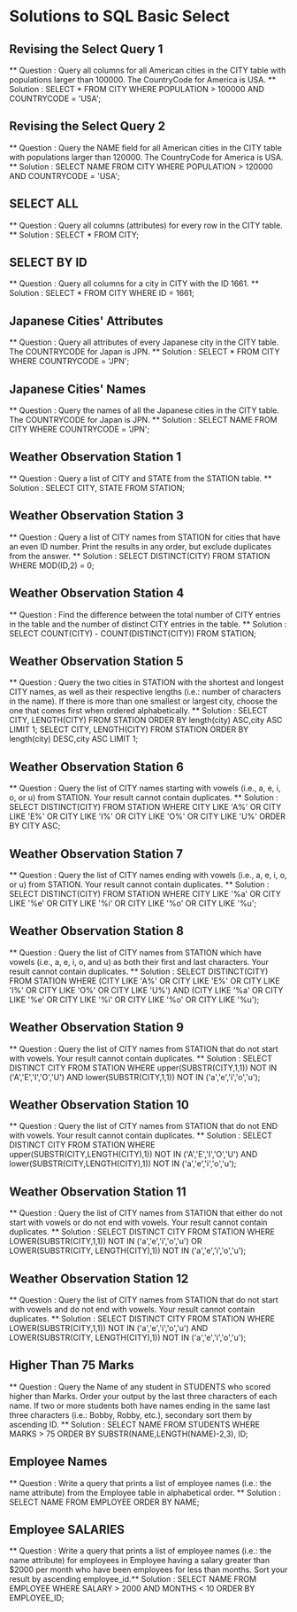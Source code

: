 # Solutions to SQL Basic Select

## Revising the Select Query 1 
** Question : Query all columns for all American cities in the CITY table with populations larger than 100000. The CountryCode for America is USA. **
Solution : 
SELECT * FROM CITY 
WHERE POPULATION > 100000 AND COUNTRYCODE = 'USA';

## Revising the Select Query 2 
** Question : Query the NAME field for all American cities in the CITY table with populations larger than 120000. The CountryCode for America is USA. **
Solution : 
SELECT NAME FROM CITY 
WHERE POPULATION > 120000 AND COUNTRYCODE = 'USA';

## SELECT ALL
** Question : Query all columns (attributes) for every row in the CITY table. **
Solution : 
SELECT * FROM CITY;

## SELECT BY ID
** Question : Query all columns for a city in CITY with the ID 1661. **
Solution : 
SELECT * FROM CITY WHERE ID = 1661;


## Japanese Cities' Attributes
** Question : Query all attributes of every Japanese city in the CITY table. The COUNTRYCODE for Japan is JPN. **
Solution : 
SELECT * FROM CITY WHERE COUNTRYCODE = 'JPN';

## Japanese Cities' Names
** Question : Query the names of all the Japanese cities in the CITY table. The COUNTRYCODE for Japan is JPN. **
Solution : 
SELECT NAME FROM CITY
WHERE COUNTRYCODE = 'JPN';

## Weather Observation Station 1
** Question : Query a list of CITY and STATE from the STATION table. **
Solution : 
SELECT CITY, STATE FROM STATION;

## Weather Observation Station 3
** Question : Query a list of CITY names from STATION for cities that have an even ID number. Print the results in any order, but exclude duplicates from the answer. **
Solution : 
SELECT DISTINCT(CITY) FROM STATION 
WHERE MOD(ID,2) = 0;

## Weather Observation Station 4
** Question : Find the difference between the total number of CITY entries in the table and the number of distinct CITY entries in the table. **
Solution : 
SELECT COUNT(CITY) - COUNT(DISTINCT(CITY)) FROM STATION;

## Weather Observation Station 5
** Question : Query the two cities in STATION with the shortest and longest CITY names, as well as their respective lengths (i.e.: number of characters in the name). If there is more than one smallest or largest city, choose the one that comes first when ordered alphabetically. **
Solution : 
SELECT CITY, LENGTH(CITY) FROM STATION ORDER BY length(city) ASC,city ASC LIMIT 1;
SELECT CITY, LENGTH(CITY) FROM STATION ORDER BY length(city) DESC,city ASC LIMIT 1;

## Weather Observation Station 6
** Question : Query the list of CITY names starting with vowels (i.e., a, e, i, o, or u) from STATION. Your result cannot contain duplicates. **
Solution : 
SELECT DISTINCT(CITY) FROM STATION WHERE CITY LIKE 'A%' OR CITY LIKE 'E%' OR CITY LIKE 'I%' OR CITY LIKE 'O%' 
OR CITY LIKE 'U%' ORDER BY CITY ASC; 

## Weather Observation Station 7
** Question : Query the list of CITY names ending with vowels (i.e., a, e, i, o, or u) from STATION. Your result cannot contain duplicates. **
Solution : 
SELECT DISTINCT(CITY) FROM STATION WHERE CITY LIKE '%a' OR CITY LIKE '%e' OR CITY LIKE '%i' OR CITY LIKE '%o' 
OR CITY LIKE '%u';       

## Weather Observation Station 8
** Question : Query the list of CITY names from STATION which have vowels (i.e., a, e, i, o, and u) as both their first and last characters. Your result cannot contain duplicates. **
Solution : 
SELECT DISTINCT(CITY) FROM STATION WHERE (CITY LIKE 'A%' OR CITY LIKE 'E%' OR CITY LIKE 'I%' OR CITY LIKE 'O%' 
OR CITY LIKE 'U%')  AND (CITY LIKE '%a' OR CITY LIKE '%e' OR CITY LIKE '%i' OR CITY LIKE '%o' 
OR CITY LIKE '%u'); 

## Weather Observation Station 9
** Question : Query the list of CITY names from STATION that do not start with vowels. Your result cannot contain duplicates. **
Solution : 
SELECT DISTINCT CITY FROM STATION WHERE upper(SUBSTR(CITY,1,1)) NOT IN ('A','E','I','O','U') AND lower(SUBSTR(CITY,1,1)) NOT IN
('a','e','i','o','u');  

## Weather Observation Station 10
** Question : Query the list of CITY names from STATION that do not END with vowels. Your result cannot contain duplicates. **
Solution : 
SELECT DISTINCT CITY FROM STATION WHERE upper(SUBSTR(CITY,LENGTH(CITY),1)) NOT IN ('A','E','I','O','U') AND lower(SUBSTR(CITY,LENGTH(CITY),1)) NOT IN
('a','e','i','o','u'); 

## Weather Observation Station 11
** Question : Query the list of CITY names from STATION that either do not start with vowels or do not end with vowels. Your result cannot contain duplicates. **
Solution : 
SELECT DISTINCT CITY FROM STATION WHERE LOWER(SUBSTR(CITY,1,1)) NOT IN ('a','e','i','o','u') OR LOWER(SUBSTR(CITY, LENGTH(CITY),1)) NOT IN ('a','e','i','o','u');  

## Weather Observation Station 12
** Question : Query the list of CITY names from STATION that do not start with vowels and do not end with vowels. Your result cannot contain duplicates. **
Solution : 
SELECT DISTINCT CITY FROM STATION WHERE LOWER(SUBSTR(CITY,1,1)) NOT IN ('a','e','i','o','u') AND LOWER(SUBSTR(CITY, LENGTH(CITY),1)) NOT IN ('a','e','i','o','u');   

## Higher Than 75 Marks
** Question : Query the Name of any student in STUDENTS who scored higher than  Marks. Order your output by the last three characters of each name. If two or more students both have names ending in the same last three characters (i.e.: Bobby, Robby, etc.), secondary sort them by ascending ID. **
Solution : 
SELECT NAME FROM STUDENTS
WHERE MARKS > 75 
ORDER BY SUBSTR(NAME,LENGTH(NAME)-2,3), ID;   

## Employee Names
** Question : Write a query that prints a list of employee names (i.e.: the name attribute) from the Employee table in alphabetical order. **
Solution : 
SELECT NAME FROM EMPLOYEE
ORDER BY NAME;

## Employee SALARIES
** Question : Write a query that prints a list of employee names (i.e.: the name attribute) for employees in Employee having a salary greater than $2000 per month who have been employees for less than  months. Sort your result by ascending employee_id.**
Solution : 
SELECT NAME FROM EMPLOYEE 
WHERE SALARY > 2000 AND MONTHS < 10
ORDER BY EMPLOYEE_ID;
